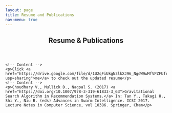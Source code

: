 ```yaml
---
layout: page
title: Resume and Publications
nav-menu: true
---
```


<!-- Main -->
<div id="main" class="alt">
	<!-- One -->
	<section id="one">
		<div class="inner">
			<header class="major">
				<h1>Resume & Publications</h1>
			</header>

	<!-- Content -->
	<p>Click <a href="https://drive.google.com/file/d/1U2qFiUkgN3lkXJ96_NgdW9wMfVPZFUfr/view?usp=sharing">me</a> to check out the updated resume</p>
	<!-- Content -->
	<p>Choudhary V., Mullick D., Nagpal S. (2017) <a href="https://doi.org/10.1007/978-3-319-61833-3_63">Gravitational Search Algorithm in Recommendation Systems.</a> In: Tan Y., Takagi H., Shi Y., Niu B. (eds) Advances in Swarm Intelligence. ICSI 2017. Lecture Notes in Computer Science, vol 10386. Springer, Cham</p>
</div>
